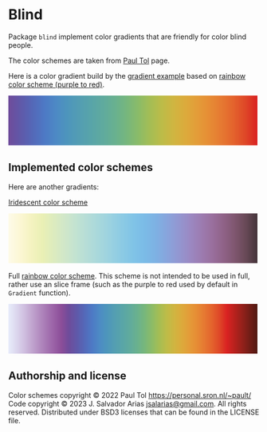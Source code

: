 # Blind

Package `blind` implement color gradients
that are friendly for color blind people.

The color schemes are taken from [Paul Tol](https://personal.sron.nl/~pault/) page.

Here is a color gradient build by the [gradient example](blind_gradient_test.go)
based on [rainbow color scheme (purple to red)](https://personal.sron.nl/~pault/#fig:scheme_rainbow_smooth).

![Gradient example](gradient.png)

## Implemented color schemes

Here are another gradients:

[Iridescent color scheme](https://personal.sron.nl/~pault/#fig:scheme_iridescent)

![Iridescent](iridescent.png)

Full [rainbow color scheme](https://personal.sron.nl/~pault/#fig:scheme_rainbow_smooth).
This scheme is not intended to be used in full,
rather use an slice frame
(such as the purple to red used by default in `Gradient` function).

![Full rainbow](full-rainbow.png)

## Authorship and license

Color schemes copyright © 2022 Paul Tol <https://personal.sron.nl/~pault/>
Code copyright © 2023 J. Salvador Arias <jsalarias@gmail.com>.
All rights reserved.
Distributed under BSD3 licenses that can be found in the LICENSE file.
